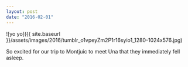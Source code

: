 ```yaml
---
layout: post
date: "2016-02-01"
---
```


![yo yo]({{ site.baseurl }}/assets/images/2016/tumblr_o1vpeyZm2P1r16syio1_1280-1024x576.jpg)

So excited for our trip to Montjuic to meet Una that they immediately fell asleep.

